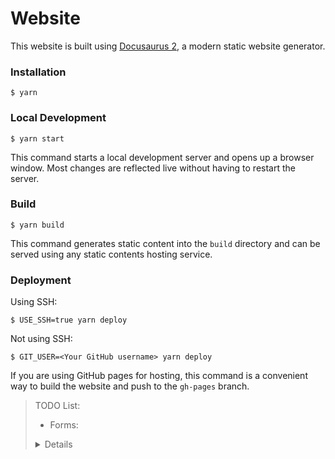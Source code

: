 # Website

This website is built using [Docusaurus 2](https://docusaurus.io/), a modern static website generator.

### Installation

```
$ yarn
```

### Local Development

```
$ yarn start
```

This command starts a local development server and opens up a browser window. Most changes are reflected live without having to restart the server.

### Build

```
$ yarn build
```

This command generates static content into the `build` directory and can be served using any static contents hosting service.

### Deployment

Using SSH:

```
$ USE_SSH=true yarn deploy
```

Not using SSH:

```
$ GIT_USER=<Your GitHub username> yarn deploy
```

If you are using GitHub pages for hosting, this command is a convenient way to build the website and push to the `gh-pages` branch.

> TODO List:
>
> - Forms:
> <details>
> - API: https://youtu.be/QBAnpcOJTmk?si=J3V1WuxCFVWApk8O
> - Custom UI https://youtu.be/_gsZbIIMS7w?si=IZ2LEySzb87sreTE
> </details>
